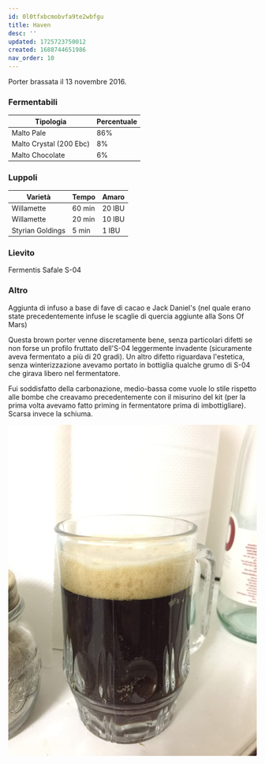 ```yaml
---
id: 0l0tfxbcmobvfa9te2wbfgu
title: Haven
desc: ''
updated: 1725723750012
created: 1688744651986
nav_order: 10
---
```

Porter brassata il 13 novembre 2016.

### Fermentabili

| Tipologia               | Percentuale |
|-------------------------|-------------|
| Malto Pale              | 86%         |
| Malto Crystal (200 Ebc) | 8%          |
| Malto Chocolate         | 6%          |

### Luppoli

| Varietà              | Tempo  | Amaro   |
|----------------------|--------|---------|
| Willamette           | 60 min | 20 IBU  |
| Willamette           | 20 min | 10 IBU  |
| Styrian Goldings     | 5 min  | 1 IBU   |

### Lievito

Fermentis Safale S-04

### Altro

Aggiunta di infuso a base di fave di cacao e Jack Daniel's (nel quale erano state precedentemente infuse le scaglie di quercia aggiunte alla Sons Of Mars)

Questa brown porter venne discretamente bene, senza particolari difetti se non forse un profilo fruttato dell'S-04 leggermente invadente (sicuramente aveva fermentato a più di 20 gradi). Un altro difetto riguardava l'estetica, senza winterizzazione avevamo portato in bottiglia qualche grumo di S-04 che girava libero nel fermentatore.

Fui soddisfatto della carbonazione, medio-bassa come vuole lo stile rispetto alle bombe che creavamo precedentemente con il misurino del kit (per la prima volta avevamo fatto priming in fermentatore prima di imbottigliare). Scarsa invece la schiuma.

![image](./assets/images/haven.jpg)
